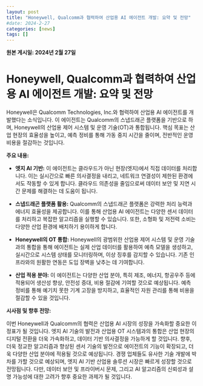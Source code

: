 ```yaml
---
layout: post
title: "Honeywell, Qualcomm과 협력하여 산업용 AI 에이전트 개발: 요약 및 전망"
#date: 2024-2-27
categories: [news]
tags: []
---
```


**원본 게시일: 2024년 2월 27일**

# Honeywell, Qualcomm과 협력하여 산업용 AI 에이전트 개발: 요약 및 전망

Honeywell은 Qualcomm Technologies, Inc.와 협력하여 산업용 AI 에이전트를 개발했다는 소식입니다. 이 에이전트는 Qualcomm의 스냅드래곤 플랫폼을 기반으로 하며, Honeywell의 산업용 제어 시스템 및 운영 기술(OT)과 통합됩니다.  핵심 목표는 산업 현장의 효율성을 높이고, 예측 정비를 통해 가동 중지 시간을 줄이며, 전반적인 운영 비용을 절감하는 것입니다.

**주요 내용:**

* **엣지 AI 기반:** 이 에이전트는 클라우드가 아닌 현장(엣지)에서 직접 데이터를 처리합니다. 이는 실시간으로 빠른 의사결정을 내리고, 네트워크 연결성이 제한된 환경에서도 작동할 수 있게 합니다.  클라우드 의존성을 줄임으로써 데이터 보안 및 지연 시간 문제를 해결하는 데 도움이 됩니다.

* **스냅드래곤 플랫폼 활용:** Qualcomm의 스냅드래곤 플랫폼은 강력한 처리 능력과 에너지 효율성을 제공합니다.  이를 통해 산업용 AI 에이전트는 다양한 센서 데이터를 처리하고 복잡한 알고리즘을 실행할 수 있습니다.  또한, 소형화 및 저전력 소비는 다양한 산업 환경에 배치하기 용이하게 합니다.

* **Honeywell의 OT 통합:** Honeywell의 광범위한 산업용 제어 시스템 및 운영 기술과의 통합을 통해 에이전트는 실제 산업 데이터를 활용하여 예측 모델을 생성하고, 실시간으로 시스템 상태를 모니터링하며, 이상 징후를 감지할 수 있습니다.  기존 인프라와의 원활한 연동은 도입 장벽을 낮추는 데 기여합니다.

* **산업 적용 분야:**  이 에이전트는 다양한 산업 분야, 특히 제조, 에너지, 항공우주 등에 적용되어 생산성 향상, 안전성 증대, 비용 절감에 기여할 것으로 예상됩니다. 예측 정비를 통해 예기치 못한 기계 고장을 방지하고, 효율적인 자원 관리를 통해 비용을 절감할 수 있을 것입니다.


**시사점 및 향후 전망:**

이번 Honeywell과 Qualcomm의 협력은 산업용 AI 시장의 성장을 가속화할 중요한 이정표가 될 것입니다.  엣지 AI 기술의 발전과 산업용 OT 시스템과의 통합은 산업 현장의 디지털 전환을 더욱 가속화하고, 데이터 기반 의사결정을 가능하게 할 것입니다.  향후, 더욱 정교한 알고리즘과 향상된 센서 기술의 발전으로 에이전트의 기능이 확장되고, 더욱 다양한 산업 분야에 적용될 것으로 예상됩니다.  경쟁 업체들도 유사한 기술 개발에 박차를 가할 것으로 예상되며,  엣지 AI 기반 산업용 솔루션 시장은 빠르게 성장할 것으로 전망됩니다.  다만, 데이터 보안 및 프라이버시 문제, 그리고  AI 알고리즘의 신뢰성과 설명 가능성에 대한 고려가 향후 중요한 과제가 될 것입니다.